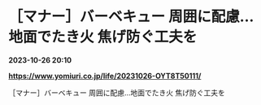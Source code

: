 # ［マナー］バーベキュー 周囲に配慮…地面でたき火 焦げ防ぐ工夫を

**2023-10-26 20:10**

**https://www.yomiuri.co.jp/life/20231026-OYT8T50111/**

［マナー］バーベキュー 周囲に配慮…地面でたき火 焦げ防ぐ工夫を
